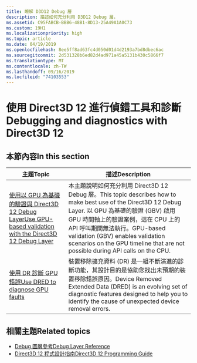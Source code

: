 ```yaml
---
title: 瞭解 D3D12 Debug 層
description: 描述如何充分利用 D3D12 Debug 層。
ms.assetid: C95FABCB-BBB6-48B1-8D13-25A49A1A0C73
ms.custom: 19H1
ms.localizationpriority: high
ms.topic: article
ms.date: 04/19/2019
ms.openlocfilehash: 8ee5ff8ad63fc4d050d01d4d2193a7bd8dbec6ac
ms.sourcegitcommit: 2d531328b6ed82d4ad971a45a5131b430c5866f7
ms.translationtype: MT
ms.contentlocale: zh-TW
ms.lasthandoff: 09/16/2019
ms.locfileid: "74103553"
---
```

# <a name="debugging-and-diagnostics-with-direct3d-12"></a><span data-ttu-id="948da-103">使用 Direct3D 12 進行偵錯工具和診斷</span><span class="sxs-lookup"><span data-stu-id="948da-103">Debugging and diagnostics with Direct3D 12</span></span>

## <a name="in-this-section"></a><span data-ttu-id="948da-104">本節內容</span><span class="sxs-lookup"><span data-stu-id="948da-104">In this section</span></span>

| <span data-ttu-id="948da-105">主題</span><span class="sxs-lookup"><span data-stu-id="948da-105">Topic</span></span> | <span data-ttu-id="948da-106">描述</span><span class="sxs-lookup"><span data-stu-id="948da-106">Description</span></span> |
|-|-|
| [<span data-ttu-id="948da-107">使用以 GPU 為基礎的驗證與 Direct3D 12 Debug Layer</span><span class="sxs-lookup"><span data-stu-id="948da-107">Use GPU-based validation with the Direct3D 12 Debug Layer</span></span>](using-d3d12-debug-layer-gpu-based-validation.md) | <span data-ttu-id="948da-108">本主題說明如何充分利用 Direct3D 12 Debug 層。</span><span class="sxs-lookup"><span data-stu-id="948da-108">This topic describes how to make best use of the Direct3D 12 Debug Layer.</span></span> <span data-ttu-id="948da-109">以 GPU 為基礎的驗證 (GBV) 啟用 GPU 時間軸上的驗證案例，這在 CPU 上的 API 呼叫期間無法執行。</span><span class="sxs-lookup"><span data-stu-id="948da-109">GPU-based validation (GBV) enables validation scenarios on the GPU timeline that are not possible during API calls on the CPU.</span></span> |
| [<span data-ttu-id="948da-110">使用 DR 診斷 GPU 錯誤</span><span class="sxs-lookup"><span data-stu-id="948da-110">Use DRED to diagnose GPU faults</span></span>](use-dred.md) | <span data-ttu-id="948da-111">裝置移除擴充資料 (DR) 是一組不斷演進的診斷功能，其設計目的是協助您找出未預期的裝置移除錯誤原因。</span><span class="sxs-lookup"><span data-stu-id="948da-111">Device Removed Extended Data (DRED) is an evolving set of diagnostic features designed to help you to identify the cause of unexpected device removal errors.</span></span> |

## <a name="related-topics"></a><span data-ttu-id="948da-112">相關主題</span><span class="sxs-lookup"><span data-stu-id="948da-112">Related topics</span></span>

* [<span data-ttu-id="948da-113">Debug 圖層參考</span><span class="sxs-lookup"><span data-stu-id="948da-113">Debug Layer Reference</span></span>](direct3d-12-sdklayers-reference.md)
* [<span data-ttu-id="948da-114">Direct3D 12 程式設計指南</span><span class="sxs-lookup"><span data-stu-id="948da-114">Direct3D 12 Programming Guide</span></span>](directx-12-programming-guide.md)
